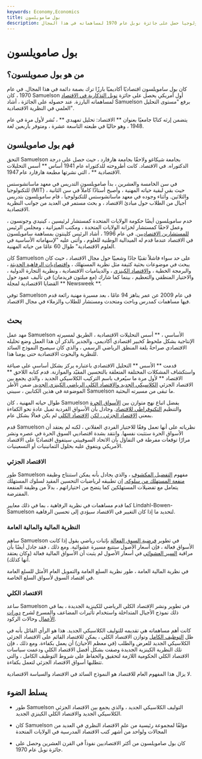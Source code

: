 ```yaml
---
keywords: Economy,Economics
title: بول صامويلسون
description: كان بول سامويلسون أستاذًا للاقتصاد في معهد ماساتشوستس للتكنولوجيا حصل على جائزة نوبل عام 1970 لمساهماته في هذا المجال.
---
```


# بول صامويلسون
## من هو بول صمويلسون؟

كان بول سامويلسون اقتصاديًا أكاديميًا بارزًا ترك بصمة دائمة في هذا المجال. في عام 1970 ، كان Samuelson أول أمريكي يحصل على جائزة [نوبل التذكارية في الاقتصاد](/nobel-memorial-prize-in-economic-sciences) لمساهماته البارزة. عند حصوله على الجائزة ، أشاد Samuelson برفع "مستوى التحليل العلمي في النظرية الاقتصادية".

يتضمن إرثه كتابًا جامعيًا بعنوان ** الاقتصاد: تحليل تمهيدي ** ، نُشر لأول مرة في عام 1948 ، وهو حاليًا في طبعته التاسعة عشرة ، ومتوفر بأربعين لغة.

## فهم بول صامويلسون

التحق Samuelson بجامعة شيكاغو ولاحقًا بجامعة هارفارد ، حيث حصل على درجة الدكتوراه. في الاقتصاد. كانت أطروحته للدكتوراه عام 1941 أساس ** أسس التحليلات الاقتصادية ** ، التي نشرتها مطبعة هارفارد عام 1947.

في سن الخامسة والعشرين ، بدأ صامويلسون التدريس في معهد ماساتشوستس للتكنولوجيا (MIT) ، حيث بقي لبقية حياته المهنية ، وأصبح أستاذًا كاملاً في سن الثانية والثلاثين. وأثناء وجوده في معهد ماساتشوستس للتكنولوجيا ، قام سامويلسون بتدريس أجيال من الطلاب حول مبادئ الاقتصاد ، و بحث مستمر في العديد من جوانب النظرية الاقتصادية.

خدم سامويلسون أيضًا حكومة الولايات المتحدة كمستشار لرئيسين ، كينيدي وجونسون ، وعمل لاحقًا كمستشار لخزانة الولايات المتحدة ، ومكتب الميزانية ، ومجلس الرئيس [للمستشارين الاقتصاديين](/council_economic_advisors). في عام 1996 ، أشاد الرئيس كلينتون بمساهمة سامويلسون في الاقتصاد عندما قدم له الميدالية الوطنية للعلوم ، وأثنى عليه "لإسهاماته الأساسية في العلوم الاقتصادية" طوال 60 عامًا من حياته المهنية.

كان Samuelson على حد سواء فاشلاً تقنيًا جادًا وشعبيًا حول مجال الاقتصاد ، حيث كان يبحث في موضوعات بحثية كثيفة مثل نظرية المستهلك ، [واقتصاديات الرفاهية الحديثة](/welfare_economics) ، والبرمجة الخطية ، [والاقتصاد الكينزي](/keynesianeconomics) ، والديناميات الاقتصادية ، ونظرية التجارة الدولية ، والاختيار المنطقي والتعظيم ، بينما كما شارك (مع ميلتون فريدمان) في تأليف عمود حول القضايا الاقتصادية لمجلة ** Newsweek **.

توفي Samuelson في عام 2009 عن عمر يناهز 94 عامًا ، بعد مسيرة مهنية رائعة قدم فيها مساهمات كمدرس وباحث ومتحدث ومستشار للطلاب والزملاء في مجال الاقتصاد.

## بحث

مهد عمل Samuelson الأساسي ، ** أسس التحليلات الاقتصادية ، الطريق لمسيرته الإنتاجية بشكل ملحوظ كخبير اقتصادي أكاديمي. والجدير بالذكر أن هذا العمل وضع تحليله الاقتصادي صراحةً بلغة المنطق الرياضي الرسمي ، والذي كان سيصبح النموذج السائد للنظرية والبحوث الاقتصادية حتى يومنا هذا.

قدمت ** الأسس ** التحليل الاقتصادي باعتباره يركز بشكل أساسي على صياغة واستكشاف المشكلات المختلفة المتعلقة بالتحسين المقيّد والموازنة. قدم كتابه اللاحق ** الاقتصاد ** لأول مرة ما سيُعرف باسم التركيب الكلاسيكي الجديد ، والذي يجمع بين الاقتصاد الجزئي [الكلاسيكي الجديد والاقتصاد الكلي الرياضي الكينزي الجديد.](/neoclassical) ضمن الأطر الموضوعة في هذين الكتابين ، سيبني Samuelson ما تبقى من مسيرته البحثية.

طوال حياته المهنية ، كان Samuelson يفضل اتباع نهج متوازن بين [الأسواق الحرة](/freemarket) والتنظيم [التكنوقراطي للاقتصاد](/command-economy). وجادل بأن الأسواق الفردية تميل عادة نحو الكفاءة بمعنى [الاقتصاد الجزئي ، لكن](/microeconomics) [الاقتصاد الكلي](/macroeconomics) لم يكن فعالًا بشكل عام.

قدم Samuelson نظرياته على أنها تعمل وفقًا للاختيار الفردي العقلاني ، لكنه لم يعتقد أن الأسواق الحرة ستثبت نفسها. وانتقد بشدة اقتصاديي السوق الحرة في عصره ونشر مرارًا توقعات مفرطة في التفاؤل بأن الاتحاد السوفييتي سيتفوق اقتصاديًا على الاقتصاد الأمريكي ويتفوق عليه بحلول الثمانينيات أو التسعينيات.

### الاقتصاد الجزئي

طور Samuelson مفهوم [التفضيل المكشوف](/revealed-preference) ، والذي يجادل بأنه يمكن استنتاج وظيفة [منفعة المستهلك من سلوكه.](/utility) إن تطبيقه لرياضيات التحسين المقيد لسلوك المستهلك يتعامل مع تفضيلات المستهلكين كما يتضح من اختياراتهم ، بدلاً من وظيفة المنفعة المفترضة.

كما قدم مساهمات في نظرية الرفاهية ، بما في ذلك معايير Lindahl-Bowen-Samuelson لتحديد ما إذا كان التغيير في الاقتصاد سيؤدي إلى تحسين الرفاهية.

### النظرية المالية والمالية العامة

ساهم Samuelson في تطوير [فرضية السوق الفعالة](/efficientmarkethypothesis) بإثبات رياضي يقول إذا كانت الأسواق فعالة ، فإن أسعار الأصول ستتبع مسيرة عشوائية. ومع ذلك ، فقد جادل أيضًا بأن مراقبة [السير العشوائي](/randomwalktheory) في أسعار الأصول لم يثبت أن الأسواق المالية فعالة (وكان يعتقد أنها كذلك).

في نظرية المالية العامة ، طور نظرية السلع العامة والتمويل العام الأمثل للسلع العامة في اقتصاد السوق لأسواق السلع الخاصة.

### الاقتصاد الكلي

ساعد Samuelson في تطوير ونشر الاقتصاد الكلي الرياضي للكينزية الجديدة ، بما في ذلك نموذج الأجيال المتداخلة واستخدام تأثيرات المضاعف والمسرع لشرح [دورات الأعمال](/businesscycle) وحالات الركود.

كانت أهم مساهماته هي تقديمه للتوليف الكلاسيكي الجديد. هذا هو الرأي القائل بأنه في ظل [التوظيف الكامل](/fullemployment) وتوازن الاقتصاد الكلي ، يمكن للاقتصاد القائم على الاقتصاد الجزئي الكلاسيكي الجديد للعرض والطلب (في معظم الأحيان) أن يعمل بكفاءة. ومع ذلك ، فإن تلك النظرية الكينزية الجديدة وصفت بشكل أفضل الاقتصاد الكلي ودعمت سياسات الاقتصاد الكلي الحكومية اللازمة لتحقيق والحفاظ على شروط التوظيف الكامل ، والتي تتطلبها أسواق الاقتصاد الجزئي لتعمل بكفاءة.

لا يزال هذا المفهوم العام للاقتصاد هو النموذج السائد في الاقتصاد والسياسة الاقتصادية.

## يسلط الضوء

- طور Samuelson التوليف الكلاسيكي الجديد ، والذي يجمع بين الاقتصاد الجزئي الكلاسيكي الجديد والاقتصاد الكلي الكينزي الجديد.

- كان Samuelson مؤلفًا لمجموعة رئيسية من علم الاقتصاد النظري في العديد من المجالات ولواحد من أشهر كتب الاقتصاد المدرسية في الولايات المتحدة

- كان بول صامويلسون من أكثر الاقتصاديين نفوذاً في القرن العشرين وحصل على جائزة نوبل عام 1970.

